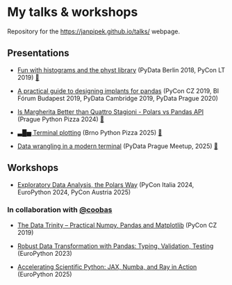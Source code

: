 # My talks & workshops

Repository for the <https://janpipek.github.io/talks/> webpage.

## Presentations

* [Fun with histograms and the physt library](https://janpipek.github.io/talks/pycon-lt_2019/) (PyData Berlin 2018, PyCon LT 2019) [🎥](https://www.youtube.com/watch?v=ZG-wH3-Up9Y)

* [A practical guide to designing implants for pandas](https://janpipek.github.io/talks/pydata-prague_2020/) (PyCon CZ 2019, BI Fórum Budapest 2019, PyData Cambridge 2019, PyData Prague 2020)

* [Is Margherita Better than Quattro Stagioni - Polars vs Pandas API](https://janpipek.github.io/talks/prague-python-pizza_2024/) (Prague Python Pizza 2024) [🎥](https://www.youtube.com/live/KdFXjYURlws?si=nb0ZaUicc_ys9tpG&t=4090)

* [▃█▅ Terminal plotting](https://github.com/janpipek/cli-plotting-talk) (Brno Python Pizza 2025) [🎥](https://www.youtube.com/live/ffiQSqOUY1g?si=JQeZAubDA_jG2Y3l)

* [Data wrangling in a modern terminal](https://github.com/janpipek/terminal-data-talk) (PyData Prague Meetup, 2025) [🎥](https://www.youtube.com/watch?v=LxKTcRgs6ZM)

## Workshops

- [Exploratory Data Analysis, the Polars Way](https://github.com/janpipek/eda-polars-way) (PyCon Italia 2024, EuroPython 2024, PyCon Austria 2025)

### In collaboration with [@coobas](https://github.com/coobas/)

- [The Data Trinity – Practical Numpy, Pandas and Matplotlib](https://github.com/coobas/pycon-cz-2019-workshop) (PyCon CZ 2019)

- [Robust Data Transformation with Pandas: Typing, Validation, Testing](https://github.com/coobas/robust-pandas-workshop) (EuroPython 2023)

- [Accelerating Scientific Python: JAX, Numba, and Ray in Action](https://github.com/coobas/europython-25) (EuroPython 2025)
